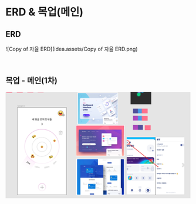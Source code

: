 # ERD & 목업(메인)

## ERD

![Copy of 자율 ERD](idea.assets/Copy of 자율 ERD.png)

<br>

## 목업 - 메인(1차)

![image-20211025232958721](idea.assets/image-20211025232958721.png)

